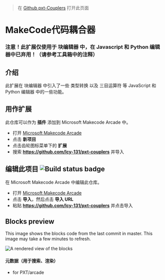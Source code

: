 > 在 [Github pxt-Couplers](https://lcy-131.github.io/pxt-couplers/) 打开此页面

# MakeCode代码耦合器

### 注意！此扩展仅使用于 块编辑器 中，在 Javascript 和 Python 编辑器中已弃用！（请参考工具箱中的注释）

## 介绍

此扩展在 块编辑器 中引入了一些 类型转换 以及 三目运算符 等 JavaScript 和 Python 编辑器 中的一些功能。

## 用作扩展

此仓库可以作为 **插件** 添加到 Microsoft Makecode Arcade 中。

* 打开 [Microsoft Makecode Arcade](https://arcade.makecode.com/)
* 点击 **新项目**
* 点击齿轮图标菜单下的 **扩展**
* 搜索 **https://github.com/lcy-131/pxt-couplers** 并导入

## 编辑此项目 ![Build status badge](https://github.com/lcy-131/pxt-couplers/workflows/MakeCode/badge.svg)

在 Microsoft Makecode Arcade 中编辑此仓库。

* 打开 [Microsoft Makecode Arcade](https://arcade.makecode.com/)
* 点击 **导入**，然后点击 **导入 URL**
* 粘贴 **https://github.com/lcy-131/pxt-couplers** 并点击导入

## Blocks preview

This image shows the blocks code from the last commit in master.
This image may take a few minutes to refresh.

![A rendered view of the blocks](https://github.com/lcy-131/pxt-couplers/raw/master/.github/makecode/blocks.png)

#### 元数据（用于搜索、渲染）

* for PXT/arcade
<script src="https://makecode.com/gh-pages-embed.js"></script><script>makeCodeRender("{{ site.makecode.home_url }}", "{{ site.github.owner_name }}/{{ site.github.repository_name }}");</script>